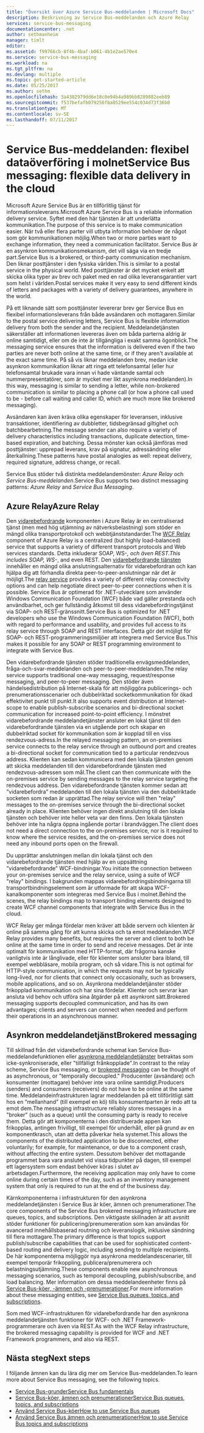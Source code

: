 ```yaml
---
title: "Översikt över Azure Service Bus-meddelanden | Microsoft Docs"
description: Beskrivning av Service Bus-meddelanden och Azure Relay
services: service-bus-messaging
documentationcenter: .net
author: sethmanheim
manager: timlt
editor: 
ms.assetid: f99766cb-8f4b-4baf-b061-4b1e2ae570e4
ms.service: service-bus-messaging
ms.workload: na
ms.tgt_pltfrm: na
ms.devlang: multiple
ms.topic: get-started-article
ms.date: 05/25/2017
ms.author: sethm
ms.openlocfilehash: 3a4382979dd6e18c0e94b4a989bb8289882eeb89
ms.sourcegitcommit: f537befafb079256fba0529ee554c034d73f36b0
ms.translationtype: MT
ms.contentlocale: sv-SE
ms.lasthandoff: 07/11/2017
---
```

# <a name="service-bus-messaging-flexible-data-delivery-in-the-cloud"></a><span data-ttu-id="85009-103">Service Bus-meddelanden: flexibel dataöverföring i molnet</span><span class="sxs-lookup"><span data-stu-id="85009-103">Service Bus messaging: flexible data delivery in the cloud</span></span>
<span data-ttu-id="85009-104">Microsoft Azure Service Bus är en tillförlitlig tjänst för informationsleverans.</span><span class="sxs-lookup"><span data-stu-id="85009-104">Microsoft Azure Service Bus is a reliable information delivery service.</span></span> <span data-ttu-id="85009-105">Syftet med den här tjänsten är att underlätta kommunikation.</span><span class="sxs-lookup"><span data-stu-id="85009-105">The purpose of this service is to make communication easier.</span></span> <span data-ttu-id="85009-106">När två eller flera parter vill utbyta information behöver de något som gör kommunikationen möjlig.</span><span class="sxs-lookup"><span data-stu-id="85009-106">When two or more parties want to exchange information, they need a communication facilitator.</span></span> <span data-ttu-id="85009-107">Service Bus är en asynkron kommunikationsmekanism, det vill säga via en tredje part.</span><span class="sxs-lookup"><span data-stu-id="85009-107">Service Bus is a brokered, or third-party communication mechanism.</span></span> <span data-ttu-id="85009-108">Den liknar posttjänster i den fysiska världen.</span><span class="sxs-lookup"><span data-stu-id="85009-108">This is similar to a postal service in the physical world.</span></span> <span data-ttu-id="85009-109">Med posttjänster är det mycket enkelt att skicka olika typer av brev och paket med en rad olika leveransgarantier vart som helst i världen.</span><span class="sxs-lookup"><span data-stu-id="85009-109">Postal services make it very easy to send different kinds of letters and packages with a variety of delivery guarantees, anywhere in the world.</span></span>

<span data-ttu-id="85009-110">På ett liknande sätt som posttjänster levererar brev ger Service Bus en flexibel informationsleverans från både avsändaren och mottagaren.</span><span class="sxs-lookup"><span data-stu-id="85009-110">Similar to the postal service delivering letters, Service Bus is flexible information delivery from both the sender and the recipient.</span></span> <span data-ttu-id="85009-111">Meddelandetjänsten säkerställer att informationen levereras även om båda parterna aldrig är online samtidigt, eller om de inte är tillgängliga i exakt samma ögonblick.</span><span class="sxs-lookup"><span data-stu-id="85009-111">The messaging service ensures that the information is delivered even if the two parties are never both online at the same time, or if they aren't available at the exact same time.</span></span> <span data-ttu-id="85009-112">På så vis liknar meddelanden brev, medan icke asynkron kommunikation liknar att ringa ett telefonsamtal (eller hur telefonsamtal brukade vara innan vi hade väntande samtal och nummerpresentatörer, som är mycket mer likt asynkrona meddelanden).</span><span class="sxs-lookup"><span data-stu-id="85009-112">In this way, messaging is similar to sending a letter, while non-brokered communication is similar to placing a phone call (or how a phone call used to be - before call waiting and caller ID, which are much more like brokered messaging).</span></span>

<span data-ttu-id="85009-113">Avsändaren kan även kräva olika egenskaper för leveransen, inklusive transaktioner, identifiering av dubbletter, tidsbegränsad giltighet och batchbearbetning.</span><span class="sxs-lookup"><span data-stu-id="85009-113">The message sender can also require a variety of delivery characteristics including transactions, duplicate detection, time-based expiration, and batching.</span></span> <span data-ttu-id="85009-114">Dessa mönster kan också jämföras med posttjänster: upprepad leverans, krav på signatur, adressändring eller återkallning.</span><span class="sxs-lookup"><span data-stu-id="85009-114">These patterns have postal analogies as well: repeat delivery, required signature, address change, or recall.</span></span>

<span data-ttu-id="85009-115">Service Bus stöder två distinkta meddelandemönster: *Azure Relay* och *Service Bus-meddelanden*.</span><span class="sxs-lookup"><span data-stu-id="85009-115">Service Bus supports two distinct messaging patterns: *Azure Relay* and *Service Bus Messaging*.</span></span>

## <a name="azure-relay"></a><span data-ttu-id="85009-116">Azure Relay</span><span class="sxs-lookup"><span data-stu-id="85009-116">Azure Relay</span></span>
<span data-ttu-id="85009-117">Den [vidarebefordrande](../service-bus-relay/relay-what-is-it.md) komponenten i Azure Relay är en centraliserad tjänst (men med hög utjämning av nätverksbelastning) som stöder en mängd olika transportprotokoll och webbtjänststandarder.</span><span class="sxs-lookup"><span data-stu-id="85009-117">The [WCF Relay](../service-bus-relay/relay-what-is-it.md) component of Azure Relay is a centralized (but highly load-balanced) service that supports a variety of different transport protocols and Web services standards.</span></span> <span data-ttu-id="85009-118">Detta inkluderar SOAP, WS-*, och även REST.</span><span class="sxs-lookup"><span data-stu-id="85009-118">This includes SOAP, WS-*, and even REST.</span></span> <span data-ttu-id="85009-119">Den [vidarebefordrande tjänsten](../service-bus-relay/service-bus-dotnet-how-to-use-relay.md) innehåller en mängd olika anslutningsalternativ för vidarebefordran och kan hjälpa dig att förhandla direkta peer-to-peer-anslutningar när det är möjligt.</span><span class="sxs-lookup"><span data-stu-id="85009-119">The [relay service](../service-bus-relay/service-bus-dotnet-how-to-use-relay.md) provides a variety of different relay connectivity options and can help negotiate direct peer-to-peer connections when it is possible.</span></span> <span data-ttu-id="85009-120">Service Bus är optimerad för .NET-utvecklare som använder Windows Communication Foundation (WCF) både vad gäller prestanda och användbarhet, och ger fullständig åtkomst till dess vidarebefordringstjänst via SOAP- och REST-gränssnitt.</span><span class="sxs-lookup"><span data-stu-id="85009-120">Service Bus is optimized for .NET developers who use the Windows Communication Foundation (WCF), both with regard to performance and usability, and provides full access to its relay service through SOAP and REST interfaces.</span></span> <span data-ttu-id="85009-121">Detta gör det möjligt för SOAP- och REST-programmeringsmiljöer att integrera med Service Bus.</span><span class="sxs-lookup"><span data-stu-id="85009-121">This makes it possible for any SOAP or REST programming environment to integrate with Service Bus.</span></span>

<span data-ttu-id="85009-122">Den vidarebefordrande tjänsten stöder traditionella envägsmeddelanden, fråga-och-svar-meddelanden och peer-to-peer-meddelanden.</span><span class="sxs-lookup"><span data-stu-id="85009-122">The relay service supports traditional one-way messaging, request/response messaging, and peer-to-peer messaging.</span></span> <span data-ttu-id="85009-123">Den stöder även händelsedistribution på Internet-skala för att möjliggöra publicerings- och prenumerationsscenarier och dubbelriktad socketkommunikation för ökad effektivitet punkt till punkt.</span><span class="sxs-lookup"><span data-stu-id="85009-123">It also supports event distribution at Internet-scope to enable publish-subscribe scenarios and bi-directional socket communication for increased point-to-point efficiency.</span></span> <span data-ttu-id="85009-124">I mönstret vidarebefordrande meddelandetjänster ansluter en lokal tjänst till den vidarebefordrande tjänsten via en utgående port och skapar en dubbelriktad socket för kommunikation som är kopplad till en viss rendezvous-adress.</span><span class="sxs-lookup"><span data-stu-id="85009-124">In the relayed messaging pattern, an on-premises service connects to the relay service through an outbound port and creates a bi-directional socket for communication tied to a particular rendezvous address.</span></span> <span data-ttu-id="85009-125">Klienten kan sedan kommunicera med den lokala tjänsten genom att skicka meddelanden till den vidarebefordrande tjänsten med rendezvous-adressen som mål.</span><span class="sxs-lookup"><span data-stu-id="85009-125">The client can then communicate with the on-premises service by sending messages to the relay service targeting the rendezvous address.</span></span> <span data-ttu-id="85009-126">Den vidarebefordrande tjänsten kommer sedan att ”vidarebefordra” meddelanden till den lokala tjänsten via den dubbelriktade socketen som redan är upprättad.</span><span class="sxs-lookup"><span data-stu-id="85009-126">The relay service will then "relay" messages to the on-premises service through the bi-directional socket already in place.</span></span> <span data-ttu-id="85009-127">Klienten behöver ingen direkt anslutning till den lokala tjänsten och behöver inte heller veta var den finns. Den lokala tjänsten behöver inte ha några öppna ingående portar i brandväggen.</span><span class="sxs-lookup"><span data-stu-id="85009-127">The client does not need a direct connection to the on-premises service, nor is it required to know where the service resides, and the on-premises service does not need any inbound ports open on the firewall.</span></span>

<span data-ttu-id="85009-128">Du upprättar anslutningen mellan din lokala tjänst och den vidarebefordrande tjänsten med hjälp av en uppsättning ”vidarebefordrande” WCF-bindningar.</span><span class="sxs-lookup"><span data-stu-id="85009-128">You initiate the connection between your on-premises service and the relay service, using a suite of WCF "relay" bindings.</span></span> <span data-ttu-id="85009-129">I bakgrunden mappas vidarebefordringsbindningarna till transportbindningselement som är utformade för att skapa WCF-kanalkomponenter som integreras med Service Bus i molnet.</span><span class="sxs-lookup"><span data-stu-id="85009-129">Behind the scenes, the relay bindings map to transport binding elements designed to create WCF channel components that integrate with Service Bus in the cloud.</span></span>

<span data-ttu-id="85009-130">WCF Relay ger många fördelar men kräver att både servern och klienten är online på samma gång för att kunna skicka och ta emot meddelanden.</span><span class="sxs-lookup"><span data-stu-id="85009-130">WCF Relay provides many benefits, but requires the server and client to both be online at the same time in order to send and receive messages.</span></span> <span data-ttu-id="85009-131">Det är inte optimalt för kommunikation med HTTP-format, där frågorna kanske vanligtvis inte är långlivade, eller för klienter som ansluter bara ibland, till exempel webbläsare, mobila program, och så vidare.</span><span class="sxs-lookup"><span data-stu-id="85009-131">This is not optimal for HTTP-style communication, in which the requests may not be typically long-lived, nor for clients that connect only occasionally, such as browsers, mobile applications, and so on.</span></span> <span data-ttu-id="85009-132">Asynkrona meddelandetjänster stöder frikopplad kommunikation och har sina fördelar. Klienter och servrar kan ansluta vid behov och utföra sina åtgärder på ett asynkront sätt.</span><span class="sxs-lookup"><span data-stu-id="85009-132">Brokered messaging supports decoupled communication, and has its own advantages; clients and servers can connect when needed and perform their operations in an asynchronous manner.</span></span>

## <a name="brokered-messaging"></a><span data-ttu-id="85009-133">Asynkron meddelandetjänst</span><span class="sxs-lookup"><span data-stu-id="85009-133">Brokered messaging</span></span>
<span data-ttu-id="85009-134">Till skillnad från det vidarebefordrande schemat kan Service Bus-meddelandefunktionen eller [asynkrona meddelandetjänster](service-bus-queues-topics-subscriptions.md) betraktas som icke-synkroniserade, eller "tillfälligt frånkopplade".</span><span class="sxs-lookup"><span data-stu-id="85009-134">In contrast to the relay scheme, Service Bus messaging, or [brokered messaging](service-bus-queues-topics-subscriptions.md) can be thought of as asynchronous, or "temporally decoupled."</span></span> <span data-ttu-id="85009-135">Producenter (avsändare) och konsumenter (mottagare) behöver inte vara online samtidigt.</span><span class="sxs-lookup"><span data-stu-id="85009-135">Producers (senders) and consumers (receivers) do not have to be online at the same time.</span></span> <span data-ttu-id="85009-136">Meddelandeinfrastrukturen lagrar meddelanden på ett tillförlitligt sätt hos en ”mellanhand” (till exempel en kö) tills konsumentparten är redo att ta emot dem.</span><span class="sxs-lookup"><span data-stu-id="85009-136">The messaging infrastructure reliably stores messages in a "broker" (such as a queue) until the consuming party is ready to receive them.</span></span> <span data-ttu-id="85009-137">Detta gör att komponenterna i den distribuerade appen kan frikopplas, antingen frivilligt, till exempel för underhåll, eller på grund av en komponentkrasch, utan att detta påverkar hela systemet.</span><span class="sxs-lookup"><span data-stu-id="85009-137">This allows the components of the distributed application to be disconnected, either voluntarily; for example, for maintenance, or due to a component crash, without affecting the entire system.</span></span> <span data-ttu-id="85009-138">Dessutom behöver det mottagande programmet bara vara anslutet vid vissa tidpunkter på dagen, till exempel ett lagersystem som endast behöver köras i slutet av arbetsdagen.</span><span class="sxs-lookup"><span data-stu-id="85009-138">Furthermore, the receiving application may only have to come online during certain times of the day, such as an inventory management system that only is required to run at the end of the business day.</span></span>

<span data-ttu-id="85009-139">Kärnkomponenterna i infrastrukturen för den asynkrona meddelandetjänsten i Service Bus är köer, ämnen och prenumerationer.</span><span class="sxs-lookup"><span data-stu-id="85009-139">The core components of the Service Bus brokered messaging infrastructure are queues, topics, and subscriptions.</span></span>  <span data-ttu-id="85009-140">Den viktigaste skillnaden är att avsnitt stöder funktioner för publicering/prenumereration som kan användas för avancerad innehållsbaserad routning och leveranslogik, inklusive sändning till flera mottagare.</span><span class="sxs-lookup"><span data-stu-id="85009-140">The primary difference is that topics support publish/subscribe capabilities that can be used for sophisticated content-based routing and delivery logic, including sending to multiple recipients.</span></span> <span data-ttu-id="85009-141">De här komponenterna möjliggör nya asynkrona meddelandescenarier, till exempel temporär frikoppling, publicera/prenumerera och belastningsutjämning.</span><span class="sxs-lookup"><span data-stu-id="85009-141">These components enable new asynchronous messaging scenarios, such as temporal decoupling, publish/subscribe, and load balancing.</span></span> <span data-ttu-id="85009-142">Mer information om dessa meddelandeenheter finns på [Service Bus-köer, -ämnen och -prenumerationer](service-bus-queues-topics-subscriptions.md).</span><span class="sxs-lookup"><span data-stu-id="85009-142">For more information about these messaging entities, see [Service Bus queues, topics, and subscriptions](service-bus-queues-topics-subscriptions.md).</span></span>

<span data-ttu-id="85009-143">Som med WCF-infrastrukturen för vidarebefordrande har den asynkrona meddelandetjänsten funktioner för WCF- och .NET Framework-programmerare och även via REST.</span><span class="sxs-lookup"><span data-stu-id="85009-143">As with the WCF Relay infrastructure, the brokered messaging capability is provided for WCF and .NET Framework programmers, and also via REST.</span></span>

## <a name="next-steps"></a><span data-ttu-id="85009-144">Nästa steg</span><span class="sxs-lookup"><span data-stu-id="85009-144">Next steps</span></span>
<span data-ttu-id="85009-145">I följande ämnen kan du lära dig mer om Service Bus-meddelanden.</span><span class="sxs-lookup"><span data-stu-id="85009-145">To learn more about Service Bus messaging, see the following topics.</span></span>

* [<span data-ttu-id="85009-146">Service Bus-grunder</span><span class="sxs-lookup"><span data-stu-id="85009-146">Service Bus fundamentals</span></span>](service-bus-fundamentals-hybrid-solutions.md)
* [<span data-ttu-id="85009-147">Service Bus-köer, ämnen och prenumerationer</span><span class="sxs-lookup"><span data-stu-id="85009-147">Service Bus queues, topics, and subscriptions</span></span>](service-bus-queues-topics-subscriptions.md)
* [<span data-ttu-id="85009-148">Använd Service Bus-köer</span><span class="sxs-lookup"><span data-stu-id="85009-148">How to use Service Bus queues</span></span>](service-bus-dotnet-get-started-with-queues.md)
* [<span data-ttu-id="85009-149">Använd Service Bus ämnen och prenumerationer</span><span class="sxs-lookup"><span data-stu-id="85009-149">How to use Service Bus topics and subscriptions</span></span>](service-bus-dotnet-how-to-use-topics-subscriptions.md)

